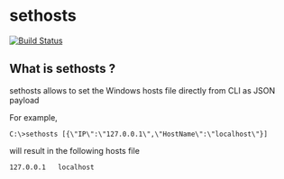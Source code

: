# sethosts
[![Build Status](https://api.travis-ci.com/cvila84/sethosts.svg?branch=master)](https://travis-ci.com/cvila84/sethosts)

## What is sethosts ?

sethosts allows to set the Windows hosts file directly from CLI as JSON payload

For example,

```shell
C:\>sethosts [{\"IP\":\"127.0.0.1\",\"HostName\":\"localhost\"}]  
```

will result in the following hosts file

```shell
127.0.0.1   localhost  
```
